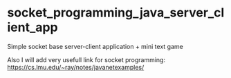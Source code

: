 # socket_programming_java_server_client_app
Simple socket base server-client application  + mini text game


Also I will add very usefull link for socket programming:
https://cs.lmu.edu/~ray/notes/javanetexamples/
